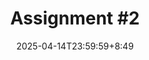 ---
type: assignment
date: 2025-04-14T23:59:59+8:49
title: 'Assignment #2'
pdf: /static_files/assignments/Assignment2.pdf
attachment_part1: /static_files/assignments/Assignment2.zip.001
attachment_part2: /static_files/assignments/Assignment2.zip.002
attachment_part3: /static_files/assignments/Assignment2.zip.003
#solutions: /static_files/assignments/asg_solutions.pdf
due_event: 
    type: due
    date: 2025-04-30T23:59:58
    description: 'Assignment #2 due'
---